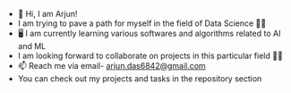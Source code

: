 - 👋 Hi, I am Arjun!
- I am trying to pave a path for myself in the field of Data Science 🧑‍💻
- 🖥️ I am currently learning various softwares and algorithms related to AI and ML
- I am looking forward to collaborate on projects in this particular field 🙋‍♂️
- 📫 Reach me via email- arjun.das6842@gmail.com 
- You can check out my projects and tasks in the repository section 

<!---
arjundas1/arjundas1 is a ✨ special ✨ repository because its `README.md` (this file) appears on your GitHub profile.
You can click the Preview link to take a look at your changes.
--->
